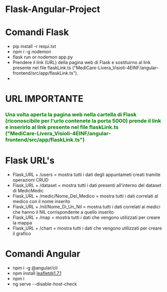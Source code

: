 # Flask-Angular-Project
# Comandi Flask
- pip install -r requi.txt
- npm i -g nodemon
- flask run or nodemon app.py
- Prendere il link (URL) della pagina web di Flask e sostituirno al link presente nel file flaskLink.ts ("MediCare-Livera_Visioli-4EINF/angular- frontend/src/app/flaskLink.ts").
- 
# URL IMPORTANTE
<h3 style="color: green">Una volta aperta la pagina web nella cartella di Flask (riconoscibile per l'urlo contenete la porta 5000) prende il link e inserirlo al link presente nel file flaskLink.ts <br>("MediCare-Livera_Visioli-4EINF/angular-frontend/src/app/flaskLink.ts")<h3>

# Flask URL's
- Flask_URL + /users = mostra tutti i dati degli appuntameti creati tramite operazioni CRUD
- Flask_URL + /dataset = mostra tutti i dati presenti all'interno del dataset di MedicMedic
- Flask_URL + /medic/Nome_Del_Medico = mostra tutti i dati correlati al medico con il nome inserito
- Flask_URL + /nil/Nome_Di_Un_Nil = mostra tutti i dati correlati ai medici che hanno il NIL corrispondente a quello inserito
- Flask_URL + /map = mostra tutti i dati che vengono utilizzati per creare la mappa
- Flask_URL + /chart = mostra tutti i dati che vengono utilizzati per creare il grafico

# Comandi Angular
- npm i -g @angular/cli
- npm install leaflet@1.7.1
- npm i
- ng serve --disable-host-check
